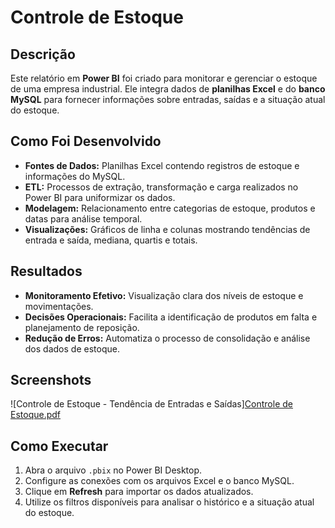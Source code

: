 # Controle de Estoque

## Descrição
Este relatório em **Power BI** foi criado para monitorar e gerenciar o estoque de uma empresa industrial. Ele integra dados de **planilhas Excel** e do **banco MySQL** para fornecer informações sobre entradas, saídas e a situação atual do estoque.

## Como Foi Desenvolvido
- **Fontes de Dados:** Planilhas Excel contendo registros de estoque e informações do MySQL.
- **ETL:** Processos de extração, transformação e carga realizados no Power BI para uniformizar os dados.
- **Modelagem:** Relacionamento entre categorias de estoque, produtos e datas para análise temporal.
- **Visualizações:** Gráficos de linha e colunas mostrando tendências de entrada e saída, mediana, quartis e totais.

## Resultados
- **Monitoramento Efetivo:** Visualização clara dos níveis de estoque e movimentações.
- **Decisões Operacionais:** Facilita a identificação de produtos em falta e planejamento de reposição.
- **Redução de Erros:** Automatiza o processo de consolidação e análise dos dados de estoque.

## Screenshots

![Controle de Estoque - Tendência de Entradas e Saídas][Controle de Estoque.pdf](https://github.com/user-attachments/files/19058846/Controle.de.Estoque.pdf)

## Como Executar
1. Abra o arquivo `.pbix` no Power BI Desktop.
2. Configure as conexões com os arquivos Excel e o banco MySQL.
3. Clique em **Refresh** para importar os dados atualizados.
4. Utilize os filtros disponíveis para analisar o histórico e a situação atual do estoque.


